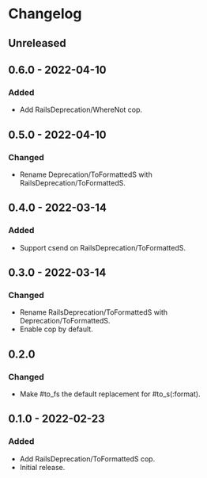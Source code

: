 # Changelog

## Unreleased

## 0.6.0 - 2022-04-10

### Added

- Add RailsDeprecation/WhereNot cop.

## 0.5.0 - 2022-04-10

### Changed

- Rename Deprecation/ToFormattedS with RailsDeprecation/ToFormattedS.

## 0.4.0 - 2022-03-14

### Added

- Support csend on RailsDeprecation/ToFormattedS.

## 0.3.0 - 2022-03-14

### Changed

- Rename RailsDeprecation/ToFormattedS with Deprecation/ToFormattedS.
- Enable cop by default.

## 0.2.0

### Changed

- Make #to_fs the default replacement for #to_s(:format).

## 0.1.0 - 2022-02-23

### Added

- Add RailsDeprecation/ToFormattedS cop.
- Initial release.
